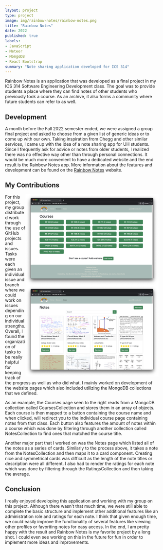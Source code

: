 ```yaml
---
layout: project
type: project
image: img/rainbow-notes/rainbow-notes.png
title: "Rainbow Notes"
date: 2022
published: true
labels:
- JavaScript
- Meteor
- MongoDB
- React Bootstrap
summary: "Note sharing application developed for ICS 314"
---
```


Rainbow Notes is an application that was developed as a final project in my ICS 314 Software Engineering Development class. The goal was to provide students a place where they can find notes of other students who previously took a course. As an archive, it also forms a community where future students can refer to as well. 

## Development

A month before the Fall 2022 semester ended, we were assigned a group final project and asked to choose from a given list of generic ideas or to come up with our own. Taking inspiration from Chegg and other similar services, I came up with the idea of a note sharing app for UH students. Since I frequently ask for advice or notes from older students, I realized there was no effective way other than through personal connections. It would be much more convenient to have a dedicated website and the end result is the Rainbow Notes app. More information about the features and development can be found on the [Rainbow Notes](https://rainbow-notes.github.io) website. 

## My Contributions

<img height="300px" src="../img/rainbow-notes/courses.png" style="float:right;" alt="Courses Page">
<img height="300px" src="../img/rainbow-notes/notes.png" style="float:right;" alt="Notes Page">
For this project, my group distributed work through the use of GitHub projects and issues. Tasks were each given an individual issue and branch where we could work on issues depending on our individual strengths. Overall, I found the organization of tasks to be really helpful for keeping track of the progress as well as who did what. I mainly worked on development of the website pages which also included utilizing the MongoDB collections that we defined.

As an example, the Courses page seen to the right reads from a MongoDB collection called CoursesCollection and stores them in an array of objects. Each course is then mapped to a button containing the course name and when clicked, will redirect you to the individual course page containing notes from that class. Each button also features the amount of notes within a course which was done by filtering through another collection called NotesCollection to find ones that matched the course title.

Another major part that I worked on was the Notes page which listed all of the notes as a series of cards. Similarly to the process above, it takes a note from the NotesCollection and then maps it to a card component. Creating nice and symmetrical cards was difficult as the length of the note titles or description were all different. I also had to render the ratings for each note which was done by filtering through the RatingsCollection and then taking the average.

## Conclusion

I really enjoyed developing this application and working with my group on this project. Although there wasn't that much time, we were still able to complete the basic structure and implement other additional features like an administration role and ratings for each note. I think that given enough time, we could easily improve the functionality of several features like viewing other profiles or favoriting notes for easy access. In the end, I am pretty happy with the result and Rainbow Notes is my favorite project by a long shot. I could even see working on this in the future for fun in order to implement more ideas and improvements.
